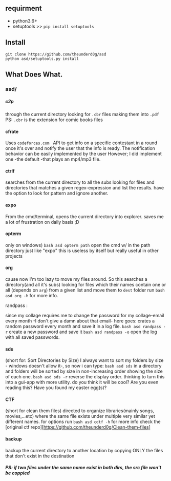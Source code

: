 ## requirment
 * python3.6+<br>
 * setuptools >> `pip install setuptools`
 
## Install
`git clone https://github.com/theunderd0g/asd`<br>
`python asd/setuptools.py install`

## What Does What.

### asd/

#####	c2p 
through the current directory looking for `.cbr` files
making them into `.pdf`
PS: `.cbr` is the extension for comic books files

#### cfrate
Uses ```codeforces.com ``` API to get info on a specific contestant in a
round once it's over and notify the user that the info is ready.
The notification behavior can be easily implemented by the user
However; I did implement one -the default -that plays an mp4/mp3 file.

#### ctrlf 
searches from the current directory to all the subs looking for files
and directories that matches a given regex-expression
and list the results.
have the option to look for pattern and ignore another.

#### expo
From the cmd/terminal, opens the current directory into explorer.
saves me a lot of frustration on daily basis ;D

#### opterm
only on windows) `bash asd opterm path` open the cmd w/ in the path directory
just like "expo" this is useless by itself but really useful in other projects

#### org
cause now I'm too lazy to move my files around.
So this searches a directory(and all it's subs) looking for files
which their names contain one or all (depends on ``arg``) from a given
list and move them to ```dest``` folder
run ```bash asd org -h``` for  more info.

randpass :  

since my collage requires me to change the password for my collage-email
every month -I don't give a damn about that email- here goes:
crates a random password every month and save it in a log file.
```bash asd randpass -r``` create a new password and save it
```bash asd randpass -o``` open the log with all saved passwords.

#### sds
(short for: Sort Directories by Size) I always want to sort my folders
by size - windows doesn't allow it-, so now i can type:
``bash asd sds`` in a directory and folders will be sorted by size in non-increasing
order showing the size of each one.
```bash asd sds -r``` reverse the display order.
thinking to turn this into a gui-app with more utility. do you think it will be cool?
Are you even reading this? Have you found my easter egg(s)?

#### CTF

(short for clean them files) directed to organize libraries(mainly songs, movies,...etc) where the same file 
exists under multiple very similar yet different names.
for options run ```bash asd cdtf -h``` 
for more info check the [original ctf repo][https://github.com/theunderd0g/Clean-them-files]

#### backup
backup the current directory to another location by copying ONLY the files that don't exist in
the destination
##### PS: if two files under the same name exist in both dirs, the src file won't be coppied

